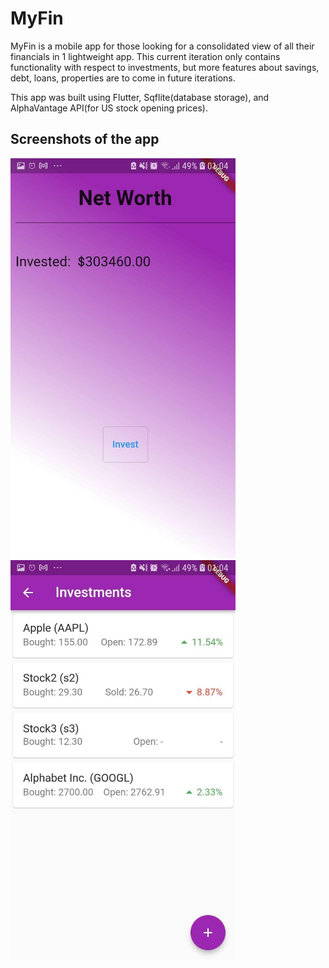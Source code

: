 # MyFin

MyFin is a mobile app for those looking for a consolidated view of all their financials in 1 lightweight app. This current iteration only contains functionality with respect to investments, but more features about savings, debt, loans, properties are to come in future iterations.

This app was built using Flutter, Sqflite(database storage), and AlphaVantage API(for US stock opening prices).

## Screenshots of the app
<img src='docs/images/Home.jpg' width='360' height='640'> <img src='docs/images/View_Investments.jpg' width='360' height='640'>

